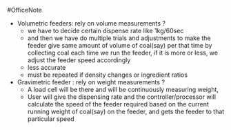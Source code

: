 #OfficeNote
- Volumetric feeders: rely on volume measurements
?
	- we have to decide certain dispense rate like 1kg/60sec
	- and then we have do multiple trials and adjustments to make the feeder give same amount of volume of coal(say) per that time by collecting coal each time we run the feeder, if it is more or less, we adjust the feeder speed accordingly
	- less accurate
	- must be repeated if density changes or ingredient ratios
- Gravimetric feeder : rely on weight measurements
?
	- A load cell will be there and will be continuously measuring weight,
	- User will give the dispensing rate and the controller/processor will calculate the speed of the feeder required based on the current running weight  of coal(say) on the feeder, and gets the feeder to that particular speed
<!--SR:!2024-07-05,1,190-->
